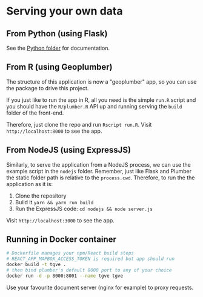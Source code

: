 # Serving your own data

## From Python (using Flask)

See the [Python folder](Python/) for documentation.

## From R (using Geoplumber)
The structure of this application is now a "geoplumber" app, so you can use the package to drive this project.

If you just like to run the app in R, all you need is the simple `run.R` script and you should have the `R/plumber.R` API up and running serving the `build` folder of the front-end.

Therefore, just clone the repo and run `Rscript run.R`.
Visit `http://localhost:8000` to see the app.

## From NodeJS (using ExpressJS)

Similarly, to serve the application from a NodeJS process, we can use the example script in the `nodejs` folder. Remember, just like Flask and Plumber the static folder path is relative to the `process.cwd`. Therefore, to run the the application as it is:

1. Clone the repository
2. Build it `yarn && yarn run build`
3. Run the ExpressJS code: `cd nodejs && node server.js`

Visit `http://localhost:3000` to see the app.

## Running in Docker container

``` sh
# Dockerfile manages your npm/React build steps
# REACT_APP_MAPBOX_ACCESS_TOKEN is required but app should run
docker build -t tgve .
# then bind plumber's default 8000 port to any of your choice
docker run -d -p 8000:8001 --name tgve tgve
```

Use your favourite document server (nginx for example) to proxy requests.
